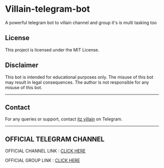 # Villain-telegram-bot
A powerful telegram bot to villain channel and group it's is multi tasking too


## License

This project is licensed under the MIT License.

## Disclaimer

This bot is intended for educational purposes only. The misuse of this bot may result in legal consequences. The author is not responsible for any misuse of this bot.

---


## Contact

For any queries or support, contact [itz villain](https://t.me/itz_villain_30) on Telegram.

---

## OFFICIAL TELEGRAM CHANNEL

OFFICIAL CHANNEL LINK : [CLICK HERE ](https://t.me/villainbgmihack)


OFFICIAL GROUP LINK : [CLICK HERE ](https://t.me/villainbotchatroom)



